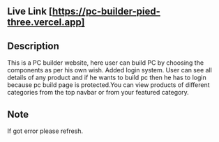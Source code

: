 ## Live Link [https://pc-builder-pied-three.vercel.app]

## Description

This is a PC builder website, here user can build PC by choosing the components as per his own wish. Added login system. User can see all details of any product and if he wants to build pc then he has to login because pc build page is protected.You can view products of different categories from the top navbar or from your featured category.

## Note
If got error please refresh.
